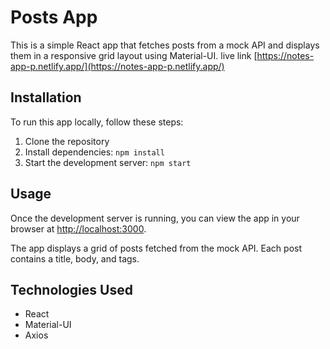 # Posts App

This is a simple React app that fetches posts from a mock API and displays them in a responsive grid layout using Material-UI.
live link [https://notes-app-p.netlify.app/](https://notes-app-p.netlify.app/)

## Installation

To run this app locally, follow these steps:

1. Clone the repository 
2. Install dependencies: `npm install`
3. Start the development server: `npm start`

## Usage

Once the development server is running, you can view the app in your browser at [http://localhost:3000](http://localhost:3000).

The app displays a grid of posts fetched from the mock API. Each post contains a title, body, and tags.

## Technologies Used

- React
- Material-UI
- Axios


